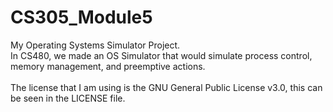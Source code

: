 # CS305_Module5

My Operating Systems Simulator Project. <br>
In CS480, we made an OS Simulator that would simulate process control, memory management, and preemptive actions. 
<br>
<br>
The license that I am using is the GNU General Public License v3.0, this can be seen in the LICENSE file.
